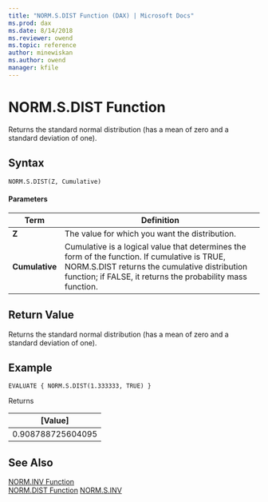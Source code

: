 ```yaml
---
title: "NORM.S.DIST Function (DAX) | Microsoft Docs"
ms.prod: dax
ms.date: 8/14/2018
ms.reviewer: owend
ms.topic: reference
author: minewiskan
ms.author: owend
manager: kfile
---
```

# NORM.S.DIST Function
Returns the standard normal distribution (has a mean of zero and a standard deviation of one).
 
  
## Syntax  
  
```  
NORM.S.DIST(Z, Cumulative)
```  
  
#### Parameters  
  
|Term|Definition|  
|--------|--------------|  
|**Z**|The value for which you want the distribution.|  
|**Cumulative**|Cumulative is a logical value that determines the form of the function. If cumulative is TRUE, NORM.S.DIST returns the cumulative distribution function; if FALSE, it returns the probability mass function.|
  
## Return Value  
Returns the standard normal distribution (has a mean of zero and a standard deviation of one).   
  
## Example  
  
```  
EVALUATE { NORM.S.DIST(1.333333, TRUE) }
```  
Returns

|[Value]  |
|---------|
|0.908788725604095    |


## See Also  

[NORM.INV Function](norm-inv-dax.md)  
[NORM.DIST Function](norm-dist-dax.md)
[NORM.S.INV](norm-s-inv-dax.md)   
  
